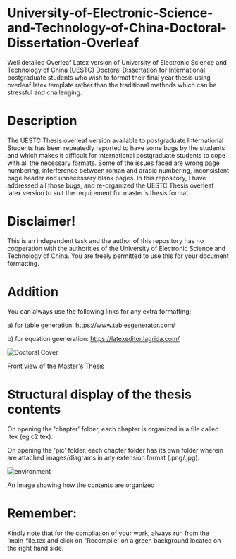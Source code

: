 # University-of-Electronic-Science-and-Technology-of-China-Doctoral-Dissertation-Overleaf
Well detailed Overleaf Latex version of University of Electronic Science and Technology of China (UESTC) Doctoral Dissertation for International postgraduate students who wish to format their final year thesis using overleaf latex template rather than the traditional methods which can be stressful and challenging.

# Description
The UESTC Thesis overleaf version available to postgraduate International Students has been repeatedly reported to have some bugs by the students and which makes it difficult for international postgraduate students to cope with all the necessary formats. Some of the issues faced are wrong page numbering, interference between roman and arabic numbering, inconsistent page header and unnecessary blank pages. In this repository, I have addressed all those bugs, and re-organized the UESTC Thesis overleaf latex version to suit the requirement for master's thesis format.

# Disclaimer!
This is an independent task and the author of this repository has no cooperation with the authorities of the University of Electronic Science and Technology of China. You are freely permitted to use this for your document formatting.

# Addition
You can always use the following links for any extra formatting:

a) for table generation: https://www.tablesgenerator.com/

b) for equation geeneration: https://latexeditor.lagrida.com/


![Doctoral Cover](https://user-images.githubusercontent.com/61402731/151170321-5f1cd105-82db-4a54-8a92-2d8fbbba9444.png)

Front view of the Master's Thesis

# Structural display of the thesis contents
On opening the 'chapter' folder, each chapter is organized in a file called .tex (eg c2.tex).

On opening the 'pic' folder, each chapter folder has its own folder wherein are attached images/diagrams in any extension format (.png/.jpg).

![environment](https://user-images.githubusercontent.com/61402731/151170750-b7b00c09-d77c-4606-91c4-2cf5bdd3fcff.png)


An image showing how the contents are organized

# Remember:
Kindly note that for the compilation of your work, always run from the 'main_file.tex and click on "Recompile' on a green background located on the right hand side.
